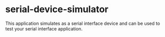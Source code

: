 # serial-device-simulator
This application simulates as a serial interface device and can be used to test your serial interface application. 
